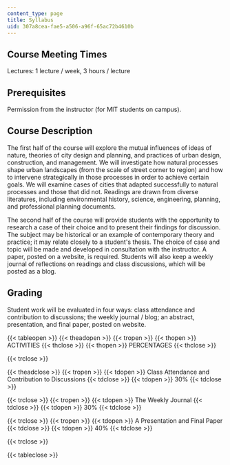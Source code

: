 ```yaml
---
content_type: page
title: Syllabus
uid: 307a8cea-fae5-a506-a96f-65ac72b4610b
---
```


Course Meeting Times
--------------------

Lectures: 1 lecture / week, 3 hours / lecture

Prerequisites
-------------

Permission from the instructor (for MIT students on campus).

Course Description
------------------

The first half of the course will explore the mutual influences of ideas of nature, theories of city design and planning, and practices of urban design, construction, and management. We will investigate how natural processes shape urban landscapes (from the scale of street corner to region) and how to intervene strategically in those processes in order to achieve certain goals. We will examine cases of cities that adapted successfully to natural processes and those that did not. Readings are drawn from diverse literatures, including environmental history, science, engineering, planning, and professional planning documents.

The second half of the course will provide students with the opportunity to research a case of their choice and to present their findings for discussion. The subject may be historical or an example of contemporary theory and practice; it may relate closely to a student's thesis. The choice of case and topic will be made and developed in consultation with the instructor. A paper, posted on a website, is required. Students will also keep a weekly journal of reflections on readings and class discussions, which will be posted as a blog.

Grading
-------

Student work will be evaluated in four ways: class attendance and contribution to discussions; the weekly journal / blog; an abstract, presentation, and final paper, posted on website.

{{< tableopen >}}
{{< theadopen >}}
{{< tropen >}}
{{< thopen >}}
ACTIVITIES
{{< thclose >}}
{{< thopen >}}
PERCENTAGES
{{< thclose >}}

{{< trclose >}}

{{< theadclose >}}
{{< tropen >}}
{{< tdopen >}}
Class Attendance and Contribution to Discussions
{{< tdclose >}}
{{< tdopen >}}
30%
{{< tdclose >}}

{{< trclose >}}
{{< tropen >}}
{{< tdopen >}}
The Weekly Journal
{{< tdclose >}}
{{< tdopen >}}
30%
{{< tdclose >}}

{{< trclose >}}
{{< tropen >}}
{{< tdopen >}}
A Presentation and Final Paper
{{< tdclose >}}
{{< tdopen >}}
40%
{{< tdclose >}}

{{< trclose >}}

{{< tableclose >}}